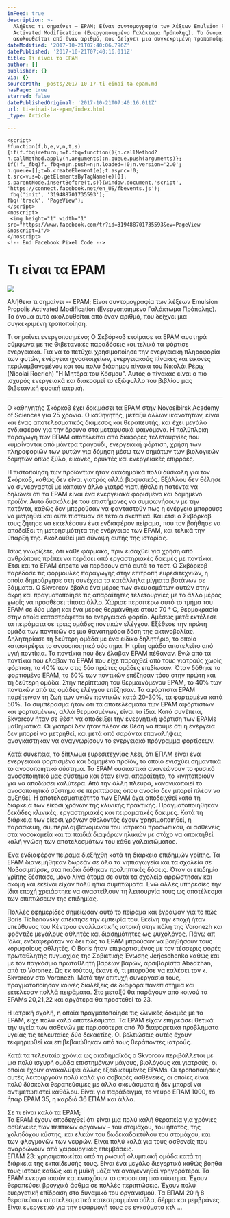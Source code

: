 ```yaml
---
inFeed: true
description: >-
  Αλήθεια τι σημαίνει – EPAM; Είναι συντομογραφία των λέξεων Emulsion Propolis
  Activated Modification (Ενεργοποιημένο Γαλάκτωμα Πρόπολης). Το όνομα αυτό
  ακολουθείται από έναν αριθμό, που δείχνει μια συγκεκριμένη τροποποίηση.
dateModified: '2017-10-21T07:40:06.796Z'
datePublished: '2017-10-21T07:40:16.011Z'
title: Τι είναι τα EPAM
author: []
publisher: {}
via: {}
sourcePath: _posts/2017-10-17-ti-einai-ta-epam.md
hasPage: true
starred: false
datePublishedOriginal: '2017-10-21T07:40:16.011Z'
url: ti-einai-ta-epam/index.html
_type: Article

---
```

<!-- Facebook Pixel Code -->
    <script>
    !function(f,b,e,v,n,t,s)
    {if(f.fbq)return;n=f.fbq=function(){n.callMethod?
    n.callMethod.apply(n,arguments):n.queue.push(arguments)};
    if(!f._fbq)f._fbq=n;n.push=n;n.loaded=!0;n.version='2.0';
    n.queue=[];t=b.createElement(e);t.async=!0;
    t.src=v;s=b.getElementsByTagName(e)[0];
    s.parentNode.insertBefore(t,s)}(window,document,'script',
    'https://connect.facebook.net/en_US/fbevents.js');
     fbq('init', '319488701735593'); 
    fbq('track', 'PageView');
    </script>
    <noscript>
     <img height="1" width="1" 
    src="https://www.facebook.com/tr?id=319488701735593&ev=PageView
    &noscript=1"/>
    </noscript>
    <!-- End Facebook Pixel Code -->

# Τι είναι τα EPAM
![](https://the-grid-user-content.s3-us-west-2.amazonaws.com/bc071012-6858-4664-92bd-e40ccb2f7413.jpg)

Αλήθεια τι σημαίνει -- EPAM; Είναι συντομογραφία των λέξεων Emulsion Propolis Activated Modification (Ενεργοποιημένο Γαλάκτωμα Πρόπολης). Το όνομα αυτό ακολουθείται από έναν αριθμό, που δείχνει μια συγκεκριμένη τροποποίηση.

Τι σημαίνει ενεργοποιημένο; Ο Σκβόρκοβ ετοίμασε τα EPAM αυστηρά σύμφωνα με τις Θιβετανικές παραδόσεις και τελικά τα φόρτισε ενεργειακά. Για να το πετύχει χρησιμοποίησε την ενεργειακή πληροφορία των φυτών, ενέργεια ιχνοστοιχείων, ενεργειακούς πίνακες και εικόνες περιλαμβανομένου και του πολύ διάσημου πίνακα του Νικολάι Ρέριχ (Nicolai Roerich) "Η Μητέρα του Κόσμου". Αυτός ο πίνακας είναι ο πιο ισχυρός ενεργειακά και διακοσμεί το εξώφυλλο του βιβλίου μας Θιβετανική φυσική ιατρική.

---

Ο καθηγητής Σκόρκοβ έχει δοκιμάσει τα EPAM στην Novosibirsk Academy of Sciences για 25 χρόνια. Ο καθηγητής, μεταξύ άλλων ικανοτήτων, είναι και ένας αποτελεσματικός διάμεσος και θεραπευτής, και έχει μεγάλο ενδιαφέρον για την έρευνα στα μεταφυσικά φαινόμενα. Η πολύπλοκη παραγωγή των ΕΠΑΜ αποτελείται από διάφορες τελετουργίες που κυμαίνονται από μάντρα τραγούδι, ενεργειακή φόρτιση, χρήση των πληροφοριών των φυτών για δόμηση μέσω των σημάτων των βιολογικών δομητών όπως ξύλο, εικόνες, ορυκτές και ενεργειακές επιρροές.

Η πιστοποίηση των προϊόντων ήταν ακαδημαϊκά πολύ δύσκολη για τον Σκόρκοβ, καθώς δεν είναι γιατρός αλλά βιοφυσικός. Εξάλλου δεν θέλησε να συνεργαστεί με κάποιον άλλο γιατρό γιατί ήθελε η πατέντα να δηλώνει ότι τα EPAM είναι ένα ενεργειακά φορισμένο και δομημένο προϊόν. Αυτό δυσκόλεψε του επιστήμονες να συμφωνήσουν με την πατέντα, καθώς δεν μπορούσαν να φανταστούν πως η ενέργεια μπορούσε να μετρηθεί και ούτε πίστευαν σε τέτοια σκεπτικά. Και έτσι ο Σκβόρκοβ τους ζήτησε να εκτελέσουν ένα ενδιαφέρον πείραμα, που τον βοήθησε να αποδείξει τη μετρησιμότητα της ενέργειας των EPAM, και τελικά την ύπαρξή της. Ακολουθεί μια σύνοψη αυτής της ιστορίας.

Ίσως γνωρίζετε, ότι κάθε φάρμακο, πριν εισαχθεί για χρήση από ανθρώπους πρέπει να περάσει από εργαστηριακές δοκιμές με ποντίκια. Έτσι και τα EPAM έπρεπε να περάσουν από αυτά τα τεστ. Ο Σκβόρκοβ παρέδοσε τις φόρμουλες παραγωγής στην επιτροπή ευρεσιτεχνιών, η οποία δημιούργησε στη συνέχεια τα κατάλληλα μίγματα βοτάνων σε βάμματα. Ο Skvorcov έβαλε ένα μέρος των σκευασμάτων αυτών στην άκρη και πραγματοποίησε τις απαραίτητες τελετουργίες με το άλλο μέρος χωρίς να προσθέσει τίποτα άλλο. Χώρισε περαιτέρω αυτό το τμήμα του EPAM σε δύο μέρη και ένα μέρος θερμάνθηκε στους 70 ° C, θερμοκρασία στην οποία καταστρέφεται το ενεργειακό φορτίο. Αμέσως μετά εκτέλεσε τα πειράματα σε τρεις ομάδες ποντικών ελέγχου. Εξέθεσε την πρώτη ομάδα των ποντικών σε μια θανατηφόρα δόση της ακτινοβολίας. Δηλητηρίασε τη δεύτερη ομάδα με ένα ειδικό δηλητήριο, το οποίο καταστρέφει το ανοσοποιητικό σύστημα. Η τρίτη ομάδα αποτελείτο από υγιή ποντίκια. Τα ποντίκια που δεν έλαβαν EPAM πέθαναν. Ενώ από τα ποντίκια που έλαβαν το EPAM που είχε παραχθεί από τους γιατρούς χωρίς φόρτιση, το 40% των στις δύο πρώτες ομάδες επιβίωσαν. Όταν δόθηκε το φορτισμένο EPAM, το 60% των ποντικών επέζησαν τόσο στην πρώτη και τη δεύτερη ομάδα. Στην περίπτωση του θερμαινόμενου EPAM, το 40% των ποντικών από τις ομάδες ελέγχου επέζησαν. Τα αφόρτιστα EPAM παρέτειναν τη ζωή των υγιών ποντικών κατά 20-30%, τα φορτισμένα κατά 50%. Το συμπέρασμα ήταν ότι τα αποτελέσματα των EPAM αφόρτιστων και φορτισμένων, αλλά θερμασμένων, είναι τα ίδια. Κατά συνέπεια, Skvorcov ήταν σε θέση να αποδείξει την ενεργητική φόρτιση των EPAMs μαθηματικά. Οι γιατροί δεν ήταν πλέον σε θέση να πούμε ότι η ενέργεια δεν μπορεί να μετρηθεί, και μετά από σαράντα επαναλήψεις αναγκάστηκαν να αναγνωρίσουν το ενεργειακό πρόγραμμα φορτίσεων.

Κατά συνέπεια, το δίπλωμα ευρεσιτεχνίας λέει, ότι ΕΠΑΜ είναι ένα ενεργειακά φορτισμένο και δομημένο προϊόν, το οποίο ενισχύει σημαντικά το ανοσοποιητικό σύστημα. Τα EPAM ουσιαστικά ανανεώνουν το φυσικό ανοσοποιητικό μας σύστημα και όταν είναι απαραίτητο, το κινητοποιούν για να αποδώσει καλύτερα. Από την άλλη πλευρά, κανονικοποιεί το ανοσοποιητικό σύστημα σε περιπτώσεις όπου ανοσία δεν μπορεί πλέον να αυξηθεί. Η αποτελεσματικότητα των EPAM έχει αποδειχθεί κατά τη διάρκεια των είκοσι χρόνων της κλινικής πρακτικής. Πραγματοποιήθηκαν δεκάδες κλινικές, εργαστηριακές και πειραματικές δοκιμές. Κατά τη διάρκεια των είκοσι χρόνων εθελοντές έχουν χρησιμοποιηθεί, η παρασκευή, συμπεριλαμβανομένου του ιατρικού προσωπικού, οι ασθενείς στα νοσοκομεία και τα παιδιά διαφόρων ηλικιών με στόχο να αποκτηθεί καλή γνώση των αποτελεσμάτων του κάθε γαλακτώματος.

Ένα ενδιαφέρον πείραμα διεξήχθη κατά τη διάρκεια επιδημιών γρίπης. Τα EPAM διανεμήθηκαν δωρεάν σε όλα τα νηπιαγωγεία και τα σχολεία σε Νοβοσιμπίρσκ, στα παιδιά δόθηκαν προληπτικές δόσεις. Όταν οι επιδημία γρίπης ξέσπασε, μόνο λίγα άτομα σε αυτά τα σχολεία αρρώστησαν και ακόμη και εκείνοι είχαν πολύ ήπια συμπτώματα. Ενώ άλλες υπηρεσίες την ίδια εποχή χρειάστηκε να αναστείλουν τη λειτουργία τους ως αποτέλεσμα των επιπτώσεων της επιδημίας.

Πολλές εφημερίδες σημείωσαν αυτό το πείραμα και έγραψαν για το πώς Boris Tichanovsky απέκτησε την εμπειρία του. Εκείνη την εποχή ήταν υπεύθυνος του Κέντρου εναλλακτικής ιατρική στην πόλη της Voronezh και φρόντιζε μεγάλους αθλητές και διασημότητες ως ψυχολόγος. Πάνω απ 'όλα, ενδιαφερόταν να δει πώς τα EPAM μπρούσαν να βοηθήσουν τους κορυφαίους αθλητές. Ο Boris ήταν επιφορτισμένος με τον τέσσερις φορές πρωταθλητής πυγμαχίας της Σοβιετικής Ένωσης Jerjeschenko καθώς και με τον παγκόσμιο πρωταθλητή βαρέων βαρών, αρσιβαρίστα Abadzhan, από το Voronez. Ως εκ τούτου, έκανε ό, τι μπορούσε να καλέσει τον κ. Skvorcov στο Voronezh. Μετά την επιτυχή συνεργασία τους, πραγματοποίησαν κοινές διαλέξεις σε διάφορα πανεπιστήμια και εκτέλεσαν πολλά πειράματα. Στο μεταξύ θα παράγουν από κοινού τα EPAMs 20,21,22 και αργότερα θα προστεθεί το 23\.

Η ιατρική σχολή, η οποία πραγματοποίησε τις κλινικές δοκιμές με τα EPAM, είχε πολύ καλά αποτελέσματα. Τα EPAM είχαν επηρεάσει θετικά την υγεία των ασθενών με περισσότερα από 70 διαφορετικά προβλήματα υγείας τις τελευταίες δύο δεκαετίες. Οι βελτιώσεις αυτές έχουν τεκμηριωθεί και επιβεβαιώθηκαν από τους θεράποντες ιατρούς.

Κατά τα τελευταία χρόνια ως ακαδημαϊκός ο Skvorcov περιβάλλεται με μια πολύ ισχυρή ομάδα επιστημόνων μάγους, βιολόγους και γιατρούς, οι οποίοι έχουν ανακαλύψει άλλες εξειδικευμένες EPAMs. Οι τροποποιήσεις αυτές λειτουργούν πολύ καλά για σοβαρές ασθένειες, οι οποίες είναι πολύ δύσκολα θεραπεύσιμες με άλλα σκευάσματα ή δεν μπορεί να αντιμετωπιστεί καθόλου. Είναι για παράδειγμα, το νεύρο ΕΠΑΜ 1000, το ήπαρ EPAM 35, η καρδιά 36 ΕΠΑΜ και άλλα.

Σε τι είναι καλό τα EPAM;  
Τα EPAM έχουν αποδειχθεί ότι είναι μια πολύ καλή θεραπεία για χρόνιες ασθένειες των πεπτικών οργάνων - του στομάχου, του ήπατος, της χοληδόχου κύστης, και ελκών του δωδεκαδακτύλου του στομάχου, και των φλεγμονών των νεφρών. Είναι πολύ καλά για τους ασθενείς που αναρρώνουν από χειρουργικές επεμβάσεις.  
ΕΠΑΜ 23: χρησιμοποιείται από τη ρωσική ολυμπιακή ομάδα κατά τη διάρκεια της εκπαίδευσής τους. Είναι ένα μεγάλο διεγερτικό καθώς βοηθά τους ιστούς καθώς και η μυϊκή μάζα να αναγεννηθεί γρηγορότερα. Τα EPAM ενεργοποιούν και ενισχύουν το ανοσοποιητικό σύστημα. Έχουν θεραπεύσει βρογχικό άσθμα σε πολλές περιπτώσεις. Έχουν πολύ ευεργετική επίδραση στο δυναμικό του οργανισμού. Τα ΕΠΑΜ 20 ή 8 θεραπεύουν αποτελεσματικά κατεστραμμένο ούλα, δέρμα και μεμβράνες. Είναι ευεργετικό για την εφαρμογή τους σε εγκαύματα κτλ ...